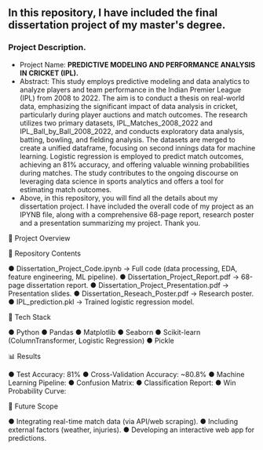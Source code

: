 ## In this repository, I have included the final dissertation project of my master's degree.

### Project Description. 
- Project Name: **PREDICTIVE MODELING AND PERFORMANCE ANALYSIS IN CRICKET (IPL).**
- Abstract: This study employs predictive modeling and data analytics to analyze players and team performance in the Indian Premier League (IPL) from 2008 to 2022. The aim is to conduct a thesis on real-world data, emphasizing the significant impact of data analysis in cricket, particularly during player auctions and match outcomes. The research utilizes two primary datasets, IPL_Matches_2008_2022 and IPL_Ball_by_Ball_2008_2022, and conducts exploratory data analysis, batting, bowling, and fielding analysis. The datasets are merged to create a unified dataframe, focusing on second innings data for machine learning. Logistic regression is employed to predict match outcomes, achieving an 81% accuracy, and offering valuable winning probabilities during matches. The study contributes to the ongoing discourse on leveraging data science in sports analytics and offers a tool for estimating match outcomes.
- Above, in this repository, you will find all the details about my dissertation project. I have included the overall code of my project as an IPYNB file, along with a comprehensive 68-page report, research poster and a presentation summarizing my project. Thank you.

📌 Project Overview



📂 Repository Contents

● Dissertation_Project_Code.ipynb → Full code (data processing, EDA, feature engineering, ML pipeline).
● Dissertation_Project_Report.pdf → 68-page dissertation report.
● Dissertation_Project_Presentation.pdf → Presentation slides.
● Dissertation_Reseach_Poster.pdf → Research poster.
● IPL_prediction.pkl → Trained logistic regression model.

🔧 Tech Stack

● Python  ● Pandas  ● Matplotlib  ● Seaborn  ● Scikit-learn (ColumnTransformer, Logistic Regression)  ● Pickle

📊 Results

● Test Accuracy: 81%
● Cross-Validation Accuracy: ~80.8%
● Machine Learning Pipeline:
● Confusion Matrix:
● Classification Report:
● Win Probability Curve:

🔮 Future Scope

● Integrating real-time match data (via API/web scraping).
● Including external factors (weather, injuries).
● Developing an interactive web app for predictions.

